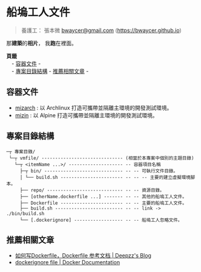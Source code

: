 船塢工人文件
=======


> 養護工： 張本微 <bwaycer@gmail.com> (https://bwaycer.github.io)

那**建築**的**相片**， 我**跑**在裡面。



**頁籤**<br>
　- [容器文件](#容器文件) -<br />
　- [專案目錄結構](#專案目錄結構) - [推薦相關文章](#推薦相關文章) -



## 容器文件


* [mizarch](./mizarch) : 以 Archlinux 打造可攜帶並隔離主環境的開發測試環境。
* [mizin](./mizin)     : 以 Alpine 打造可攜帶並隔離主環境的開發測試環境。



## 專案目錄結構


```
─┬ 專案目錄/
 └─┬ vmfile/ ------------------------------ (相當於本專案中個別的主題目錄)
   └─┬ <itemName ...>/ -------------------- -- 容器項目名稱
     ├─┬ bin/ ----------------------------- -- -- 可執行文件目錄。
     │ └── build.sh ----------------------- -- -- -- 主要的建立虛擬環境腳本。
     ├── repo/ ---------------------------- -- -- 資源目錄。
     ├── [otherName.dockerfile ...] ------- -- -- 其他的船塢工人文件。
     ├── Dockerfile ----------------------- -- -- 主要的船塢工人文件。
     ├── build.sh ------------------------- -- -- link -> ./bin/build.sh
     └── [.dockerignore] ------------------ -- -- 船塢工人忽略文件。
```



## 推薦相關文章


* [如何写Dockerfile，Dockerfile 参考文档 | Deepzz's Blog](https://deepzz.com/post/dockerfile-reference.html)
* [dockerignore file | Docker Documentation](https://docs.docker.com/engine/reference/builder/#dockerignore-file)


